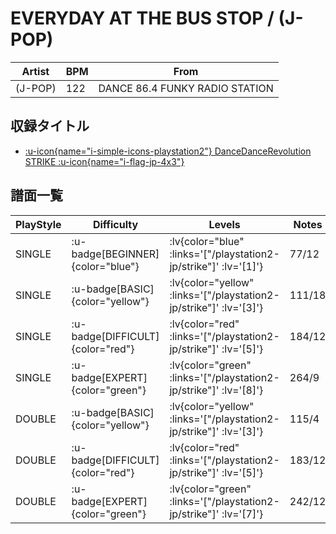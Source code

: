 # EVERYDAY AT THE BUS STOP / (J-POP)

|Artist|BPM|From|
|------|---|----|
|(J-POP)|122|DANCE 86.4 FUNKY RADIO STATION|

## 収録タイトル

- [ :u-icon{name="i-simple-icons-playstation2"} DanceDanceRevolution STRIKE :u-icon{name="i-flag-jp-4x3"} ](/playstation2-jp/strike)

## 譜面一覧

|PlayStyle|Difficulty|Levels|Notes|Movie|
|---------|----------|------|-----|-----|
|SINGLE| :u-badge[BEGINNER]{color="blue"} | :lv{color="blue" :links='["/playstation2-jp/strike"]' :lv='[1]'} |77/12||
|SINGLE| :u-badge[BASIC]{color="yellow"} | :lv{color="yellow" :links='["/playstation2-jp/strike"]' :lv='[3]'} |111/18||
|SINGLE| :u-badge[DIFFICULT]{color="red"} | :lv{color="red" :links='["/playstation2-jp/strike"]' :lv='[5]'} |184/12||
|SINGLE| :u-badge[EXPERT]{color="green"} | :lv{color="green" :links='["/playstation2-jp/strike"]' :lv='[8]'} |264/9||
|DOUBLE| :u-badge[BASIC]{color="yellow"} | :lv{color="yellow" :links='["/playstation2-jp/strike"]' :lv='[3]'} |115/4||
|DOUBLE| :u-badge[DIFFICULT]{color="red"} | :lv{color="red" :links='["/playstation2-jp/strike"]' :lv='[5]'} |183/12||
|DOUBLE| :u-badge[EXPERT]{color="green"} | :lv{color="green" :links='["/playstation2-jp/strike"]' :lv='[7]'} |242/12||
